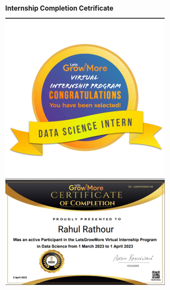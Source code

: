## Internship Completion Cetrificate
![badge](https://github.com/datamind321/LGMVIP--DataScience/blob/main/badge.jpg)
![certificate](https://github.com/datamind321/LGMVIP--DataScience/blob/main/certificate.png)
